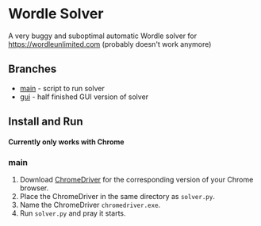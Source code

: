 # Wordle Solver
A very buggy and suboptimal automatic Wordle solver for https://wordleunlimited.com (probably doesn't work anymore)

## Branches
- [main](https://github.com/mpsparrow/wordle-solver/tree/main) - script to run solver
- [gui](https://github.com/mpsparrow/wordle-solver/tree/gui) - half finished GUI version of solver

## Install and Run
#### Currently only works with Chrome

### main
1. Download [ChromeDriver](https://chromedriver.chromium.org/downloads) for the corresponding version of your Chrome browser. 
2. Place the ChromeDriver in the same directory as `solver.py`. 
3. Name the ChromeDriver `chromedriver.exe`. 
4. Run `solver.py` and pray it starts.
